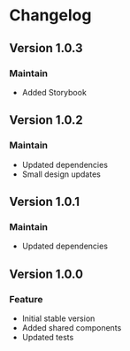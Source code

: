 # Changelog

## Version 1.0.3

### Maintain

- Added Storybook

## Version 1.0.2

### Maintain

- Updated dependencies
- Small design updates

## Version 1.0.1

### Maintain

- Updated dependencies

## Version 1.0.0

### Feature

- Initial stable version
- Added shared components
- Updated tests
